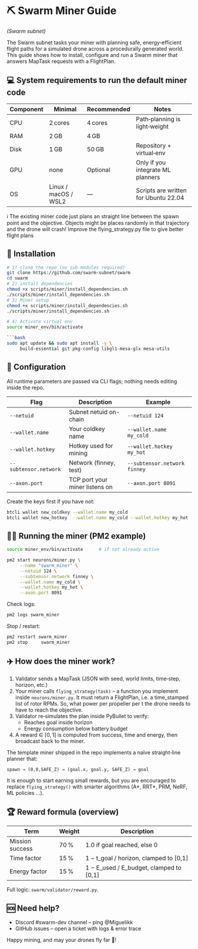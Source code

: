 # ⛏️ Swarm Miner Guide
*(Swarm subnet)*

The Swarm subnet tasks your miner with planning safe, energy‑efficient flight paths for a simulated drone across a procedurally generated world. 
This guide shows how to install, configure and run a Swarm miner that answers MapTask requests with a FlightPlan.

## 💻 System requirements to run the default miner code

| Component | Minimal | Recommended | Notes                                         |
|-----------|---------|-------------|-----------------------------------------------|
| CPU       | 2 cores  | 4 cores      | Path‑planning is light‑weight                 |
| RAM       | 2 GB     | 4 GB         |                                               |
| Disk      | 1 GB     | 50 GB         | Repository + virtual‑env                      |
| GPU       | none     | Optional     | Only if you integrate ML planners             |
| OS        | Linux / macOS / WSL2 | —           | Scripts are written for Ubuntu 22.04          |

ℹ️ The existing miner code just plans an straight line between the spawn point and the objective. Objects might be places randomly in that trajectory and the drone will crash! Improve the flying_strategy.py file to give better flight plans

## 🚀 Installation

```bash
# 1) clone the repo (no sub‑modules required)
git clone https://github.com/swarm-subnet/swarm
cd swarm
# 2) install dependencies
chmod +x scripts/miner/install_dependencies.sh
./scripts/miner/install_dependencies.sh
# 3) Miner setup
chmod +x scripts/miner/install_dependencies.sh
./scripts/miner/install_dependencies.sh

# 4) Activate virtual env
source miner_env/bin/activate

```bash
sudo apt update && sudo apt install -y \
     build-essential git pkg-config libgl1-mesa-glx mesa-utils
```

## 🔧 Configuration

All runtime parameters are passed via CLI flags; nothing needs editing inside the repo.

| Flag                   | Description                     | Example                   |
|------------------------|---------------------------------|---------------------------|
| `--netuid`             | Subnet netuid on-chain          | `--netuid 124`            |
| `--wallet.name`        | Your coldkey name               | `--wallet.name my_cold`   |
| `--wallet.hotkey`      | Hotkey used for mining          | `--wallet.hotkey my_hot`  |
| `--subtensor.network`  | Network (finney, test)          | `--subtensor.network finney` |
| `--axon.port`          | TCP port your miner listens on  | `--axon.port 8091`        |

Create the keys first if you have not:

```bash
btcli wallet new_coldkey --wallet.name my_cold
btcli wallet new_hotkey  --wallet.name my_cold --wallet.hotkey my_hot
```

## 🏃‍♂️ Running the miner (PM2 example)

```bash
source miner_env/bin/activate      # if not already active

pm2 start neurons/miner.py \
     --name "swarm_miner" \
     --netuid 124 \
     --subtensor.network finney \
     --wallet.name my_cold \
     --wallet.hotkey my_hot \
     --axon.port 8091
```

Check logs:

```bash
pm2 logs swarm_miner
```

Stop / restart:

```bash
pm2 restart swarm_miner
pm2 stop     swarm_miner
```

## ✈️ How does the miner work?

1. Validator sends a MapTask (JSON with seed, world limits, time‑step, horizon, etc.)
2. Your miner calls `flying_strategy(task)` – a function you implement inside `neurons/miner.py`. It must return a FlightPlan, i.e. a time_stamped list of rotor RPMs. So, what power per propeller per t the drone needs to have to reach the objective.
3. Validator re‑simulates the plan inside PyBullet to verify:
   - Reaches goal inside horizon
   - Energy consumption below battery budget
4. A reward ∈ [0, 1] is computed from success, time and energy, then broadcast back to the miner.

The template miner shipped in the repo implements a naïve straight‑line planner that:

```text
spawn → (0,0,SAFE_Z) → (goal.x, goal.y, SAFE_Z) → goal
```

It is enough to start earning small rewards, but you are encouraged to replace `flying_strategy()` with smarter algorithms (A*, RRT*, PRM, NeRF, ML policies …).

## 🏆 Reward formula (overview)

| Term            | Weight | Description                                      |
|-----------------|--------|--------------------------------------------------|
| Mission success | 70 %   | 1.0 if goal reached, else 0                      |
| Time factor     | 15 %   | 1 − t_goal / horizon, clamped to [0,1]           |
| Energy factor   | 15 %   | 1 − E_used / E_budget, clamped to [0,1]          |

Full logic: `swarm/validator/reward.py`.

## 🆘 Need help?

- Discord  #swarm-dev channel – ping @Miguelikk
- GitHub issues – open a ticket with logs & error trace

Happy mining, and may your drones fly far 🚀!